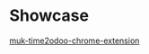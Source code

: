 # Showcase

[muk-time2odoo-chrome-extension]

[muk-time2odoo-chrome-extension]: ./muk-time2odoo-chrome-extension/README.md